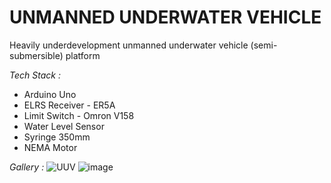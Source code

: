 # UNMANNED UNDERWATER VEHICLE #
Heavily underdevelopment unmanned underwater vehicle (semi-submersible) platform

*Tech Stack :*
- Arduino Uno
- ELRS Receiver - ER5A
- Limit Switch - Omron V158
- Water Level Sensor
- Syringe 350mm
- NEMA Motor

*Gallery :*
![UUV](https://github.com/user-attachments/assets/73ce0424-ae64-4bb3-b9a3-b988f36bd6ea)
![image](https://github.com/user-attachments/assets/42f62596-bde7-4f60-8883-5c424088005e)

